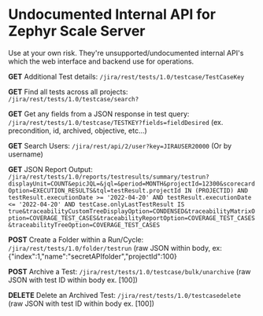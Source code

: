 # Undocumented Internal API for Zephyr Scale Server

Use at your own risk. They're unsupported/undocumented internal API's which the web interface and backend use for operations.


**GET** Additional Test details: ```/jira/rest/tests/1.0/testcase/TestCaseKey```

**GET** Find all tests across all projects: ```/jira/rest/tests/1.0/testcase/search?```

**GET** Get any fields from a JSON response in test query: ```/jira/rest/tests/1.0/testcase/TESTKEY?fields=fieldDesired``` (ex. precondition, id, archived, objective, etc...) 

**GET** Search Users: ```/jira/rest/api/2/user?key=JIRAUSER20000``` (Or by username)

**GET** JSON Report Output: ```/jira/rest/tests/1.0/reports/testresults/summary/testrun?displayUnit=COUNT&epicJQL=&jql=&period=MONTH&projectId=12300&scorecardOption=EXECUTION_RESULTS&tql=testResult.projectId IN (PROJECTID) AND testResult.executionDate >= '2022-04-20' AND testResult.executionDate <= '2022-04-20' AND testCase.onlyLastTestResult IS true&traceabilityCustomTreeDisplayOption=CONDENSED&traceabilityMatrixOption=COVERAGE_TEST_CASES&traceabilityReportOption=COVERAGE_TEST_CASES&traceabilityTreeOption=COVERAGE_TEST_CASES```

**POST** Create a Folder within a Run/Cycle: ```/jira/rest/tests/1.0/folder/testrun``` (raw JSON within body, ex: {"index":1,"name":"secretAPIfolder","projectId":100}

**POST** Archive a Test: ```/jira/rest/tests/1.0/testcase/bulk/unarchive``` (raw JSON with test ID within body ex. [100])

**DELETE** Delete an Archived Test: ```/jira/rest/tests/1.0/testcasedelete``` (raw JSON with test ID within body ex. [100])
